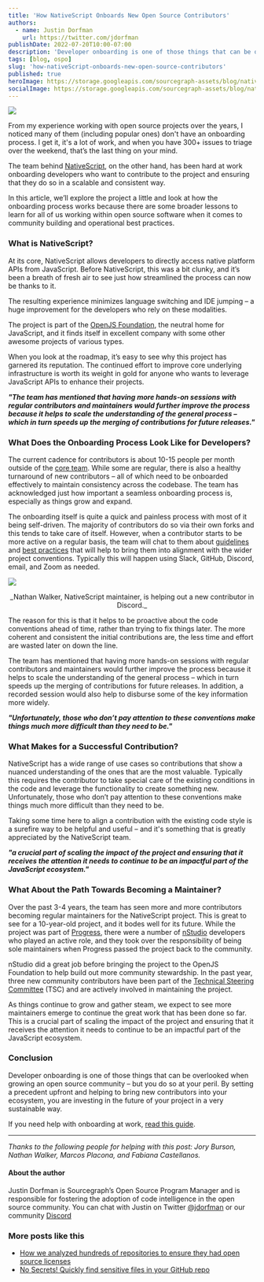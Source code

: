 ```yaml
---
title: 'How NativeScript Onboards New Open Source Contributors'
authors:
  - name: Justin Dorfman
    url: https://twitter.com/jdorfman
publishDate: 2022-07-20T10:00-07:00
description: 'Developer onboarding is one of those things that can be overlooked when growing an open source community. The team behind NativeScript has been hard at work onboarding developers who want to contribute to the project and ensuring that they do so in a scalable and consistent way.'
tags: [blog, ospo]
slug: 'how-nativeScript-onboards-new-open-source-contributors'
published: true
heroImage: https://storage.googleapis.com/sourcegraph-assets/blog/nativescript-open-source-onboarding-blog-hs.jpg
socialImage: https://storage.googleapis.com/sourcegraph-assets/blog/nativescript-open-source-onboarding-blog-hs.jpg
---
```


![](https://storage.googleapis.com/sourcegraph-assets/blog/nativescript-open-source-onboarding-blog-hs.jpg)

From my experience working with open source projects over the years, I noticed many of them (including popular ones) don't have an onboarding process. I get it, it's a lot of work, and when you have 300+ issues to triage over the weekend, that’s the last thing on your mind.

The team behind [NativeScript](https://nativescript.org/), on the other hand, has been hard at work onboarding developers who want to contribute to the project and ensuring that they do so in a scalable and consistent way.

In this article, we’ll explore the project a little and look at how the onboarding process works because there are some broader lessons to learn for all of us working within open source software when it comes to community building and operational best practices.

### What is NativeScript?

At its core, NativeScript allows developers to directly access native platform APIs from JavaScript. Before NativeScript, this was a bit clunky, and it’s been a breath of fresh air to see just how streamlined the process can now be thanks to it. 

The resulting experience minimizes language switching and IDE jumping – a huge improvement for the developers who rely on these modalities.

The project is part of the [OpenJS Foundation](https://openjsf.org/), the neutral home for JavaScript, and it finds itself in excellent company with some other awesome projects of various types. 

When you look at the roadmap, it’s easy to see why this project has garnered its reputation. The continued effort to improve core underlying infrastructure is worth its weight in gold for anyone who wants to leverage JavaScript APIs to enhance their projects.

**_"The team has mentioned that having more hands-on sessions with regular contributors and maintainers would further improve the process because it helps to scale the understanding of the general process – which in turn speeds up the merging of contributions for future releases."_**

### What Does the Onboarding Process Look Like for Developers?

The current cadence for contributors is about 10-15 people per month outside of the [core team](https://github.com/orgs/NativeScript/people). While some are regular, there is also a healthy turnaround of new contributors – all of which need to be onboarded effectively to maintain consistency across the codebase. The team has acknowledged just how important a seamless onboarding process is, especially as things grow and expand.

The onboarding itself is quite a quick and painless process with most of it being self-driven. The majority of contributors do so via their own forks and this tends to take care of itself. However, when a contributor starts to be more active on a regular basis, the team will chat to them about [guidelines](https://docs.nativescript.org/#bring-your-own:~:text=making%20code%20changes-,Guidelines,-%23) and [best practices](https://docs.nativescript.org/best-practices/) that will help to bring them into alignment with the wider project conventions. Typically this will happen using Slack, GitHub, Discord, email, and Zoom as needed.

![](https://storage.googleapis.com/sourcegraph-assets/blog/nativescript-nathan-walker-discord.png)

<center>
_Nathan Walker, NativeScript maintainer, is helping out a new contributor in Discord._
</center>

The reason for this is that it helps to be proactive about the code conventions ahead of time, rather than trying to fix things later. The more coherent and consistent the initial contributions are, the less time and effort are wasted later on down the line.

The team has mentioned that having more hands-on sessions with regular contributors and maintainers would further improve the process because it helps to scale the understanding of the general process – which in turn speeds up the merging of contributions for future releases. In addition, a recorded session would also help to disburse some of the key information more widely.

**_"Unfortunately, those who don’t pay attention to these conventions make things much more difficult than they need to be."_**

### What Makes for a Successful Contribution?

NativeScript has a wide range of use cases so contributions that show a nuanced understanding of the ones that are the most valuable. Typically this requires the contributor to take special care of the existing conditions in the code and leverage the functionality to create something new. Unfortunately, those who don’t pay attention to these conventions make things much more difficult than they need to be.

Taking some time here to align a contribution with the existing code style is a surefire way to be helpful and useful – and it's something that is greatly appreciated by the NativeScript team.

**_"a crucial part of scaling the impact of the project and ensuring that it receives the attention it needs to continue to be an impactful part of the JavaScript ecosystem."_**

### What About the Path Towards Becoming a Maintainer?

Over the past 3-4 years, the team has seen more and more contributors becoming regular maintainers for the NativeScript project. This is great to see for a 10-year-old project, and it bodes well for its future. While the project was part of [Progress](https://www.progress.com/nativescript), there were a number of [nStudio](https://blog.nativescript.org/the-next-chapter-for-nativescript-nstudio/) developers who played an active role, and they took over the responsibility of being sole maintainers when Progress passed the project back to the community.

nStudio did a great job before bringing the project to the OpenJS Foundation to help build out more community stewardship. In the past year, three new community contributors have been part of the [Technical Steering Committee](https://github.com/NativeScript/management/blob/master/nativescript-governance.md) (TSC) and are actively involved in maintaining the project.

As things continue to grow and gather steam, we expect to see more maintainers emerge to continue the great work that has been done so far. This is a crucial part of scaling the impact of the project and ensuring that it receives the attention it needs to continue to be an impactful part of the JavaScript ecosystem.

### Conclusion

Developer onboarding is one of those things that can be overlooked when growing an open source community – but you do so at your peril. By setting a precedent upfront and helping to bring new contributors into your ecosystem, you are investing in the future of your project in a very sustainable way.

If you need help with onboarding at work, [read this guide](https://about.sourcegraph.com/guides/dev-onboarding-how-is-it-unique?utm_source=nativescript-blog-set-up-demo&utm_medium=nativescript-blog).

---

_Thanks to the following people for helping with this post: Jory Burson, Nathan Walker, Marcos Placona, and Fabiana Castellanos._

#### About the author

Justin Dorfman is Sourcegraph’s Open Source Program Manager and is responsible for
fostering the adoption of code intelligence in the open source community. You can chat with Justin on Twitter [@jdorfman](https://twitter.com/jdorfman) or our community [Discord](https://discord.com/invite/vqsBW8m5Y8)

### More posts like this

- [How we analyzed hundreds of repositories to ensure they had open source licenses](https://about.sourcegraph.com/blog/batch-changes-ospo)
- [No Secrets! Quickly find sensitive files in your GitHub repo](https://about.sourcegraph.com/blog/no-more-secrets)